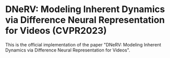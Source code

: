 # DNeRV: Modeling Inherent Dynamics via Difference Neural Representation for Videos (CVPR2023)
This is the official implementation of the paper "DNeRV: Modeling Inherent Dynamics via Difference Neural Representation for Videos".
